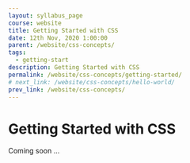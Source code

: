 ```yaml
---
layout: syllabus_page
course: website
title: Getting Started with CSS
date: 12th Nov, 2020 1:00:00
parent: /website/css-concepts/
tags:
  - getting-start
description: Getting Started with CSS
permalink: /website/css-concepts/getting-started/
# next_link: /website/css-concepts/hello-world/
prev_link: /website/css-concepts/
---
```


# Getting Started with CSS

Coming soon ...
